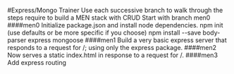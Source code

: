 #Express/Mongo Trainer
Use each successive branch to walk through the steps require to build a MEN stack with CRUD
Start with branch men0
####men0
Initialize package.json and install node dependencies.
npm init (use defaults or be more specific if you choose)
npm install --save body-parser express mongoose
####men1
Build a very basic express server that responds to a request for /; using only the express package.
####men2
Now serves a static index.html in response to a request for /.
####men3
Add express routing